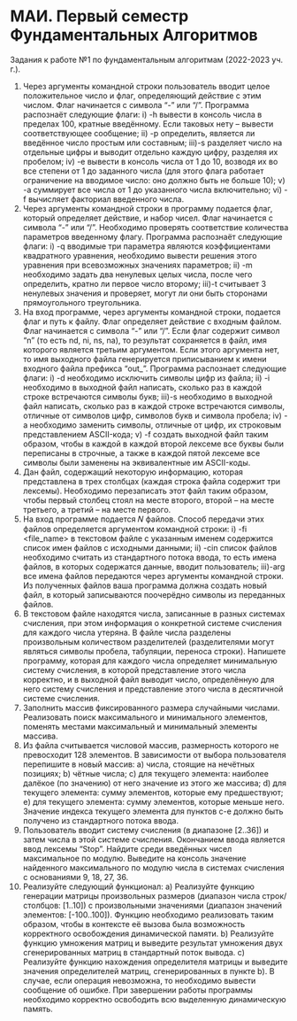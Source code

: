 # МАИ. Первый семестр Фундаментальных Алгоритмов

Задания к работе №1 по фундаментальным
алгоритмам (2022-2023 уч. г.).
1. Через аргументы командной строки пользователь вводит целое
положительное число и флаг, определяющий действие с этим числом.
Флаг начинается с символа “-” или “/”. Программа распознаёт
следующие флаги:
i) -h вывести в консоль числа в пределах 100, кратные введённому.
Если таковых нету – вывести соответствующее сообщение;
ii) -p определить, является ли введённое число простым или
составным;
iii)-s разделяет число на отдельные цифры и выводит отдельно каждую
цифру, разделяя их пробелом;
iv) -e вывести в консоль числа от 1 до 10, возводя их во все степени от 1
до заданного числа (для этого флага работает ограничение на
вводимое число: оно должно быть не больше 10);
v) -a суммирует все числа от 1 до указанного числа включительно;
vi) -f вычисляет факториал введенного числа.
2. Через аргументы командной строки в программу подается флаг,
который определяет действие, и набор чисел. Флаг начинается с
символа “-” или “/”. Необходимо проверять соответствие количества
параметров введенному флагу. Программа распознаёт следующие
флаги:
i) -q вводимые три параметра являются коэффициентами квадратного
уравнения, необходимо вывести решения этого уравнения при
всевозможных значениях параметров;
ii) -m необходимо задать два ненулевых целых числа, после чего
определить, кратно ли первое число второму;
iii)-t считывает 3 ненулевых значения и проверяет, могут ли они быть
сторонами прямоугольного треугольника.
3. На вход программе, через аргументы командной строки, подается флаг
и путь к файлу. Флаг определяет действие с входным файлом. Флаг
начинается с символа “-” или “/”. Если флаг содержит символ “n” (то
есть nd, ni, ns, na), то результат сохраняется в файл, имя которого
является третьим аргументом. Если этого аргумента нет, то имя
выходного файла генерируется приписыванием к имени входного файла
префикса “out_”. Программа распознает следующие флаги:
i) -d необходимо исключить символы цифр из файла;
ii) -i необходимо в выходной файл написать, сколько раз в каждой
строке встречаются символы букв;
iii)-s необходимо в выходной файл написать, сколько раз в каждой
строке встречаются символы, отличные от символов цифр, символов
букв и символа пробела;
iv) -a необходимо заменить символы, отличные от цифр, их строковым
представлением ASCII-кода;
v) -f создать выходной файл таким образом, чтобы в каждой в каждой
второй лексеме все буквы были переписаны в строчные, а также в
каждой пятой лексеме все символы были заменены на
эквивалентные им ASCII-коды.
4. Дан файл, содержащий некоторую информацию, которая представлена
в трех столбцах (каждая строка файла содержит три лексемы).
Необходимо перезаписать этот файл таким образом, чтобы первый
столбец стоял на месте второго, второй – на месте третьего, а третий –
на месте первого.
5. На вход программе подается 𝑁 файлов. Способ передачи этих файлов
определяется аргументом командной строки:
i) -fi <file_name> в текстовом файле с указанным именем содержится
список имен файлов с исходными данными;
ii) -сin список файлов необходимо считать из стандартного потока
ввода, то есть имена файлов, в которых содержатся данные, вводит
пользователь;
iii)-arg все имена файлов передаются через аргументы командной
строки.
Из полученных файлов ваша программа должна создать новый файл, в
который записываются поочерёдно символы из переданных файлов.
6. В текстовом файле находятся числа, записанные в разных системах
счисления, при этом информация о конкретной системе счисления для
каждого числа утеряна. В файле числа разделены произвольным
количеством разделителей (разделителями могут являться символы
пробела, табуляции, переноса строки). Напишете программу, которая
для каждого числа определяет минимальную систему счисления, в
которой представление этого числа корректно, и в выходной файл
выводит число, определённую для него систему счисления и
представление этого числа в десятичной системе счисления.
7. Заполнить массив фиксированного размера случайными числами.
Реализовать поиск максимального и минимального элементов,
поменять местами максимальный и минимальный элементы массива.
8. Из файла считывается числовой массив, размерность которого не
превосходит 128 элементов. В зависимости от выбора пользователя
перепишите в новый массив:
a) числа, стоящие на нечётных позициях;
b) чётные числа;
c) для текущего элемента: наиболее далёкое (по значению) от него
значение из этого же массива;
d) для текущего элемента: сумму элементов, которые ему
предшествуют;
e) для текущего элемента: сумму элементов, которые меньше него.
Значение индекса текущего элемента для пунктов c-e должно быть
получено из стандартного потока ввода.
9. Пользователь вводит систему счисления (в диапазоне [2..36]) и затем
числа в этой системе счисления. Окончанием ввода является ввод
лексемы “Stop”. Найдите среди введённых чисел максимальное по
модулю. Выведите на консоль значение найденного максимального по
модулю числа в системах счисления с основаниями 9, 18, 27, 36.
10. Реализуйте следующий функционал:
a) Реализуйте функцию генерации матрицы произвольных размеров
(диапазон числа строк/столбцов: [1..10]) с произвольными
значениями (диапазон значений элементов: [-100..100]). Функцию
необходимо реализовать таким образом, чтобы в контексте её
вызова была возможность корректного освобождения
динамической памяти.
b) Реализуйте функцию умножения матриц и выведите результат
умножения двух сгенерированных матриц в стандартный поток
вывода.
c) Реализуйте функцию нахождения определителя матрицы и
выведите значения определителей матриц, сгенерированных в
пункте b).
В случае, если операция невозможна, то необходимо вывести
сообщение об ошибке. При завершении работы программы необходимо
корректно освободить всю выделенную динамическую память.
